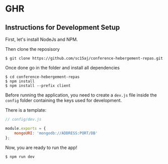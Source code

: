 # GHR

## Instructions for Development Setup

First, let's install NodeJs and NPM.

Then clone the reposisory 
    
    $ git clone https://github.com/sc15aj/conference-hebergement-repas.git

Once done go in the folder and install all dependencies
    
    $ cd conference-hebergement-repas
    $ npm install
    $ npm install --prefix client

Before running the application, you need to create a `dev.js` file inside the `config` folder containing the keys used for development.

There is a template:

```js
// config/dev.js

module.exports = {
    mongoURI: 'mongodb://ADDRESS:PORT/DB'
};
```

Now, you are ready to run the app!

    $ npm run dev


